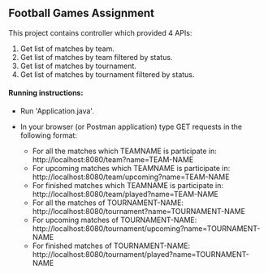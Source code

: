 ## Football Games Assignment

This project contains controller which provided 4 APIs:
1. Get list of matches by team.
2. Get list of matches by team filtered by status.
3. Get list of matches by tournament.
4. Get list of matches by tournament filtered by status.

#### Running instructions:
- Run 'Application.java'.
- In your browser (or Postman application) type GET requests in the following format:

    * For all the matches which TEAMNAME is participate in: http://localhost:8080/team?name=TEAM-NAME
    * For upcoming matches which TEAMNAME is participate in: http://localhost:8080/team/upcoming?name=TEAM-NAME
    * For finished matches which TEAMNAME is participate in: http://localhost:8080/team/played?name=TEAM-NAME
    * For all the matches of TOURNAMENT-NAME: http://localhost:8080/tournament?name=TOURNAMENT-NAME
    * For upcoming matches of TOURNAMENT-NAME: http://localhost:8080/tournament/upcoming?name=TOURNAMENT-NAME
    * For finished matches of TOURNAMENT-NAME: http://localhost:8080/tournament/played?name=TOURNAMENT-NAME
